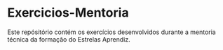 # Exercicios-Mentoria
Este repósitório contém os exercícios desenvolvidos durante a mentoria técnica da formação do Estrelas Aprendiz.
